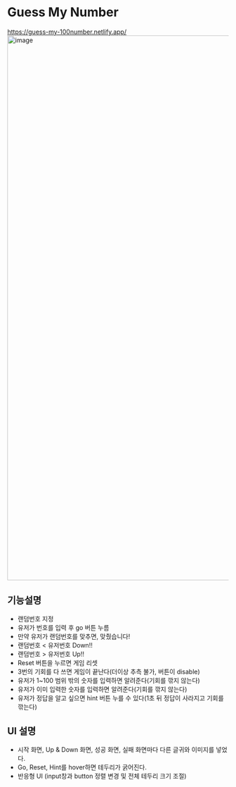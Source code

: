 # Guess My Number
https://guess-my-100number.netlify.app/
<img width="1237" alt="image" src="https://github.com/Jeongsunga/numberGuessGame/assets/117284577/c8c3968f-2eca-44ad-b5c8-023e1f91c3d5">

## 기능설명
* 랜덤번호 지정
* 유저가 번호를 입력 후 go 버튼 누름
* 만약 유저가 랜덤번호를 맞추면, 맞췄습니다!
* 랜덤번호 < 유저번호 Down!!
* 랜덤번호 > 유저번호 Up!!
* Reset 버튼을 누르면 게임 리셋
* 3번의 기회를 다 쓰면 게임이 끝난다(더이상 추측 불가, 버튼이 disable)
* 유저가 1~100 범위 밖의 숫자를 입력하면 알려준다(기회를 깎지 않는다)
* 유저가 이미 입력한 숫자를 입력하면 알려준다(기회를 깎지 않는다)
* 유저가 정답을 알고 싶으면 hint 버튼 누를 수 있다(1초 뒤 정답이 사라지고 기회를 깎는다)

## UI 설명
* 시작 화면, Up & Down 화면, 성공 화면, 실패 화면마다 다른 글귀와 이미지를 넣었다.
* Go, Reset, Hint를 hover하면 테두리가 굵어진다.
* 반응형 UI (input창과 button 정렬 변경 및 전체 테두리 크기 조절)
